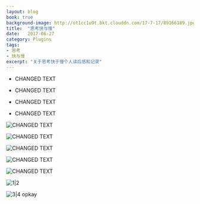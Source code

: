 ```yaml
---
layout: blog
book: true
background-image: http://ot1cc1u9t.bkt.clouddn.com/17-7-17/89166189.jpg
title:  "思考快与慢"
date:   2017-06-27
category: Plugins
tags:
- 思考
- 快与慢
excerpt: "关于思考快于慢个人读后感和记录"
---
```


- CHANGED TEXT

- CHANGED TEXT

- CHANGED TEXT

- CHANGED TEXT





  [1]: http://ot1cc1u9t.bkt.clouddn.com/17-7-17/82525896.jpg
  
![CHANGED TEXT][1]


  [2]: http://ot1cc1u9t.bkt.clouddn.com/17-7-17/89133910.jpg
  
  ![CHANGED TEXT][2]


  [3]: http://ot1cc1u9t.bkt.clouddn.com/17-7-17/95785131.jpg
  
![CHANGED TEXT][4]


  [4]: http://ot1cc1u9t.bkt.clouddn.com/17-7-17/5122410.jpg
  
![CHANGED TEXT][5]


  [5]: http://ot1cc1u9t.bkt.clouddn.com/17-7-17/78996389.jpg
  
 ![CHANGED TEXT][6]


  [6]: http://ot1cc1u9t.bkt.clouddn.com/17-7-17/5122410.jpg
  
  ![1|2][7]


  [7]: http://ot1cc1u9t.bkt.clouddn.com/17-7-17/75236228.jpg
  
  ![3|4][7]
  opkay